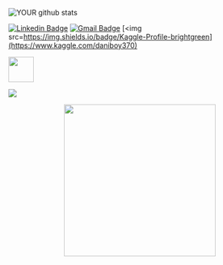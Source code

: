 
![YOUR github stats](https://github-readme-stats.vercel.app/api?username=Daniboy370) 
<br/>

[![Linkedin Badge](https://img.shields.io/badge/-Daniel_Engelsman-blue?style=flat-square&logo=Linkedin&logoColor=white&link=https://www.linkedin.com/in/daniel-engelsman/)](https://www.linkedin.com/in/daniel-engelsman/) [![Gmail Badge](https://img.shields.io/badge/-E-mail-c14438?style=flat-square&logo=Gmail&logoColor=white&link=mailto:Daniel.eng@campus.technion.ac.il)](mailto:eitans1111@gmail.com) [<img src=https://img.shields.io/badge/Kaggle-Profile-brightgreen](https://www.kaggle.com/daniboy370)

[<img src='https://upload.wikimedia.org/wikipedia/commons/7/7c/Kaggle_logo.png' width=50 />](https://www.kaggle.com/daniboy370)

[ ![](https://img.shields.io/badge/-Kaggle-green) ](https://www.kaggle.com/daniboy370)

&nbsp; &nbsp; &nbsp; &nbsp; &nbsp; &nbsp; &nbsp; &nbsp; &nbsp; &nbsp; &nbsp; &nbsp; &nbsp; &nbsp; <img src='https://media1.tenor.com/images/69526a37d84d274e6e01da07bf0ed0b5/tenor.gif?itemid=4691438' width=300 />
